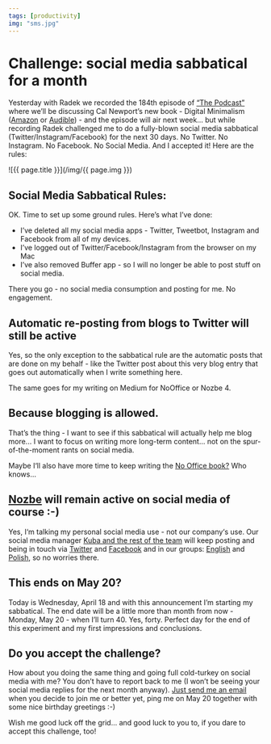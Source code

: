 ```yaml
---
tags: [productivity]
img: "sms.jpg"
---
```


# Challenge: social media sabbatical for a month

Yesterday with Radek we recorded the 184th episode of [“The Podcast”][p] where we’ll be discussing Cal Newport’s new book - Digital Minimalism ([Amazon](https://www.amazon.com/dp/0525536515?tag=sliwinski-20) or [Audible](https://www.audible.com/pd/0241387779?tag=sliwinski-20)) - and the episode will air next week... but while recording Radek challenged me to do a fully-blown social media sabbatical (Twitter/Instagram/Facebook) for the next 30 days. No Twitter. No Instagram. No Facebook. No Social Media. And I accepted it! Here are the rules:
 
<!--More-->

![{{ page.title }}](/img/{{ page.img }})

## Social Media Sabbatical Rules:

OK. Time to set up some ground rules. Here’s what I’ve done:

- I’ve deleted all my social media apps - Twitter, Tweetbot, Instagram and Facebook from all of my devices.
- I’ve logged out of Twitter/Facebook/Instagram from the browser on my Mac
- I’ve also removed Buffer app - so I will no longer be able to post stuff on social media.

There you go - no social media consumption and posting for me. No engagement.

## Automatic re-posting from blogs to Twitter will still be active

Yes, so the only exception to the sabbatical rule are the automatic posts that are done on my behalf - like the Twitter post about this very blog entry that goes out automatically when I write something here.

The same goes for my writing on Medium for NoOffice or Nozbe 4.

## Because blogging is allowed.

That’s the thing - I want to see if this sabbatical will actually help me blog more... I want to focus on writing more long-term content... not on the spur-of-the-moment rants on social media.

Maybe I‘ll also have more time to keep writing the [No Office book?](https://NoOffice.org/) Who knows...

## [Nozbe][n] will remain active on social media of course :-)

Yes, I‘m talking my personal social media use - not our company‘s use. Our social media manager [Kuba and the rest of the team](https://nozbe.com/about) will keep posting and being in touch via [Twitter](https://twitter.com/Nozbe) and [Facebook](https://facebook.com/Nozbe) and in our groups: [English](https://Nozbe.com/community) and [Polish](https://Nozbe.com/grupa), so no worries there.

## This ends on May 20?

Today is Wednesday, April 18 and with this announcement I’m starting my sabbatical. The end date will be a little more than month from now - Monday, May 20 - when I’ll turn 40. Yes, forty. Perfect day for the end of this experiment and my first impressions and conclusions.

## Do you accept the challenge?

How about you doing the same thing and going full cold-turkey on social media with me? You don’t have to report back to me (I won’t be seeing your social media replies for the next month anyway). [Just send me an email](/contact) when you decide to join me or better yet, ping me on May 20 together with some nice birthday greetings :-)

Wish me good luck off the grid... and good luck to you to, if you dare to accept this challenge, too!


[n]: https://nozbe.com/?a=mike
[p]: /podcast